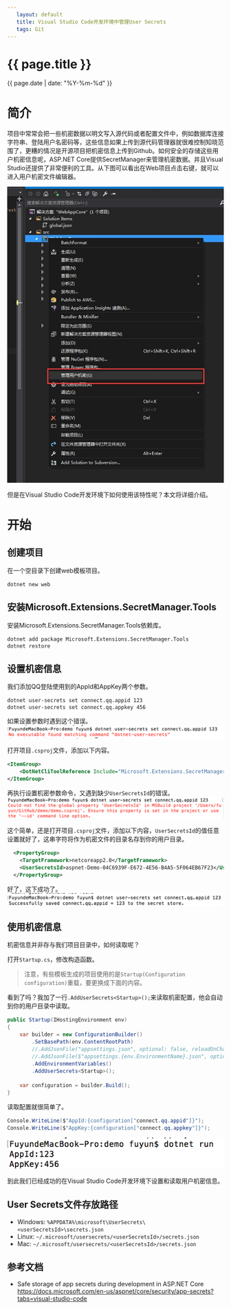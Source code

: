 ```yaml
---
   layout: default
   title: Visual Studio Code开发环境中管理User Secrets
   tags: Git
---
```


# {{ page.title }}
{{ page.date | date: "%Y-%m-%d" }}

# 简介

项目中常常会把一些机密数据以明文写入源代码或者配置文件中，例如数据库连接字符串、登陆用户名密码等，这些信息如果上传到源代码管理器就很难控制知晓范围了，更糟的情况是开源项目把机密信息上传到Github。如何安全的存储这些用户机密信息呢，ASP.NET Core提供SecretManager来管理机密数据。并且Visual Studio还提供了非常便利的工具。从下图可以看出在Web项目点击右键，就可以进入用户机密文件编辑器。

![](/assets/misc/VSCodeUserSecrets/img/2017-12-19-17-32-12.png)

但是在Visual Studio Code开发环境下如何使用该特性呢？本文将详细介绍。

# 开始
## 创建项目
在一个空目录下创建web模板项目。

```
dotnet new web
```

## 安装Microsoft.Extensions.SecretManager.Tools
安装Microsoft.Extensions.SecretManager.Tools依赖库。

```
dotnet add package Microsoft.Extensions.SecretManager.Tools
dotnet restore
```
## 设置机密信息
我们添加QQ登陆使用到的AppId和AppKey两个参数。
```
dotnet user-secrets set connect.qq.appid 123
dotnet user-secrets set connect.qq.appkey 456
```

如果设置参数时遇到这个错误。
![](/assets/misc/VSCodeUserSecrets/img/2017-12-19-17-54-59.png)

打开项目`.csproj`文件，添加以下内容。
```xml
<ItemGroup>
    <DotNetCliToolReference Include="Microsoft.Extensions.SecretManager.Tools" Version="2.0.0" />
</ItemGroup>
```

再执行设置机密参数命令，又遇到缺少`UserSecretsId`的错误。
![](/assets/misc/VSCodeUserSecrets/img/2017-12-19-18-06-30.png)

这个简单，还是打开项目`.csproj`文件，添加以下内容，`UserSecretsId`的值任意设置就好了，这串字符将作为机密文件的目录名存到你的用户目录。
```xml
  <PropertyGroup>
    <TargetFramework>netcoreapp2.0</TargetFramework>
    <UserSecretsId>aspnet-Demo-04C6939F-E672-4E56-B4A5-5F064EB67F23</UserSecretsId>
  </PropertyGroup>
```
好了，这下成功了。
![](/assets/misc/VSCodeUserSecrets/img/2017-12-19-18-12-59.png)

## 使用机密信息
机密信息并非存与我们项目目录中，如何读取呢？

打开`Startup.cs`，修改构造函数。  
> 注意，有些模板生成的项目使用的是`Startup(Configuration configuration)`重载，要更换成下面的内容。

看到了吗？我加了一行`.AddUserSecrets<Startup>();`来读取机密配置，他会自动到你的用户目录中读取。

```cs
public Startup(IHostingEnvironment env)
{
    var builder = new ConfigurationBuilder()
        .SetBasePath(env.ContentRootPath)
        //.AddJsonFile("appsettings.json", optional: false, reloadOnChange: true)
        //.AddJsonFile($"appsettings.{env.EnvironmentName}.json", optional: true)
        .AddEnvironmentVariables()
        .AddUserSecrets<Startup>();

    var configuration = builder.Build();
}
```

读取配置就很简单了。
```cs
Console.WriteLine($"AppId:{configuration["connect.qq.appid"]}");
Console.WriteLine($"AppKey:{configuration["connect.qq.appkey"]}");
```

![](/assets/misc/VSCodeUserSecrets/img/2017-12-19-18-27-26.png)

到此我们已经成功的在Visual Studio Code开发环境下设置和读取用户机密信息。

## User Secrets文件存放路径

- Windows: `%APPDATA%\microsoft\UserSecrets\<userSecretsId>\secrets.json`
- Linux: `~/.microsoft/usersecrets/<userSecretsId>/secrets.json`
- Mac: `~/.microsoft/usersecrets/<userSecretsId>/secrets.json`

## 参考文档
- Safe storage of app secrets during development in ASP.NET Core  
https://docs.microsoft.com/en-us/aspnet/core/security/app-secrets?tabs=visual-studio-code
